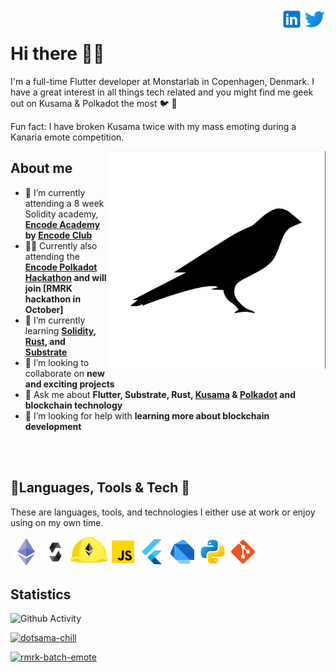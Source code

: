 <a href="https://twitter.com/martin__jensen" rel="nofollow"> <img align="right"
            src="img/twitter_logo.svg"
            alt="Twitter" height="36px" style="max-width: 100%;"> </a>
<a href="https://www.linkedin.com/in/martinloesethjensen/" rel="nofollow"> <img align="right"
            src="img/linkedin_logo.svg"
            alt="LinkedIn" height="36px" style="max-width: 100%;"> </a>
<br>

# Hi there 👨‍🚀 

I'm a full-time Flutter developer at Monstarlab in Copenhagen, Denmark. I have a great interest in all things tech related and you might find me geek out on Kusama & Polkadot the most 🐦 🔴 

Fun fact: I have broken Kusama twice with my mass emoting during a Kanaria emote competition.

<img align="right" src="img/kusama_canary.png" alt="dotsama" width="350"/>

## About me

- 🔭 I’m currently attending a 8 week Solidity academy, **[Encode Academy](https://www.encode.club/encode-academy) by [Encode Club](https://www.encode.club/)** 
- 👨‍💻 Currently also attending the **[Encode Polkadot Hackathon](https://www.encode.club/polkadot-club) and will join [RMRK hackathon in October]**
- 🌱 I’m currently learning **[Solidity](https://soliditylang.org/), [Rust](https://www.rust-lang.org/), and [Substrate](https://substrate.dev/)**
- 👯 I’m looking to collaborate on **new and exciting projects**
- 💬 Ask me about **Flutter, Substrate, Rust, [Kusama](https://kusama.network/) & [Polkadot](https://polkadot.network/) and blockchain technology** 
- 🤔 I’m looking for help with **learning more about blockchain development**

<br>
<br>

## 🔨Languages, Tools & Tech 👷

These are languages, tools, and technologies I either use at work or enjoy using on my own time.

<p>
    <a href="https://ethereum.org" rel="nofollow"> <img align="left"
            src="img/ethereum_logo.png"
            alt="Ethereum" height="48px" style="max-width: 100%;"> </a>
    <a href="https://soliditylang.org" rel="nofollow"> <img align="left"
            src="img/solidity_logo.svg"
            alt="Solidity" height="48px" style="max-width: 100%;"> </a>
    <a href="https://hardhat.org/" rel="nofollow"><img align="left" alt="Hardhat" height="42px"
            src="img/hardhat_logo.svg"
            style="max-width: 100%;"></a>
    <a href="https://www.javascript.com/" rel="nofollow"> <img align="left" alt="Javascript" height="48px"
            src="img/javascript_logo.png"
            style="max-width: 100%;"> </a>
    <a href="https://flutter.dev/" rel="nofollow"><img align="left" alt="Flutter" height="48px"
            src="img/flutter_logo.png"
            style="max-width: 100%;"></a>
    <a href="https://dart.dev/" rel="nofollow"><img align="left" alt="Dart" height="48px"
            src="img/dart_logo.png"
            style="max-width: 100%;"></a>
    <a href="https://www.python.org/" rel="nofollow"> <img align="left"
            src="img/python_logo.png"
            alt="Python" height="48px" style="max-width: 100%;"> </a>
    <a href="https://git-scm.com/" rel="nofollow"> <img
            src="img/git_logo.png"
            align="left" alt="Git" height="48px" style="max-width: 100%;"> </a>
</p>

<br>
<br>
<br>

## Statistics

![Github Activity](https://github-readme-stats.vercel.app/api?username=martinloesethjensen&show_icons=true&count_private=true&theme=synthwave)

[![dotsama-chill](https://github-readme-stats.vercel.app/api/pin/?username=martinloesethjensen&repo=dotsama-chill&show_icons=true&theme=synthwave)](https://github.com/martinloesethjensen/dotsama-chill)
  
[![rmrk-batch-emote](https://github-readme-stats.vercel.app/api/pin/?username=martinloesethjensen&repo=rmrk-emote-batch&show_icons=true&theme=synthwave)](https://github.com/martinloesethjensen/rmrk-emote-batch)
